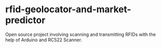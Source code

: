# rfid-geolocator-and-market-predictor
Open source project involving scanning and transmitting RFIDs with the help of Arduino and RC522 Scanner.
